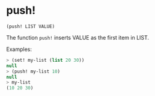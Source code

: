 # push!

`(push! LIST VALUE)`

The function `push!` inserts VALUE as the first item in LIST.

Examples:

```lisp
> (set! my-list (list 20 30))
null
> (push! my-list 10)
null
> my-list
(10 20 30)
```
